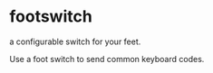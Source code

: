 footswitch
==========
a configurable switch for your feet.

Use a foot switch to send common keyboard codes.

